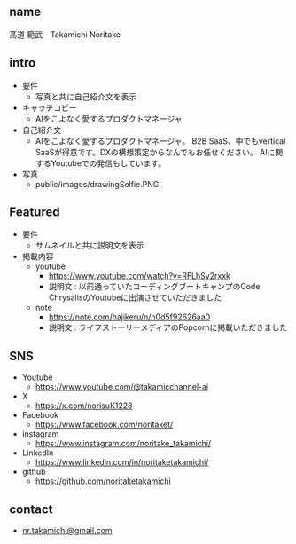 ## name
髙道 範武 - Takamichi Noritake

## intro
- 要件
	- 写真と共に自己紹介文を表示
- キャッチコピー
    - AIをこよなく愛するプロダクトマネージャ
- 自己紹介文
	- AIをこよなく愛するプロダクトマネージャ。
	  B2B SaaS、中でもvertical SaaSが得意です。DXの構想策定からなんでもお任せください。
	  AIに関するYoutubeでの発信もしています。
- 写真
    - public/images/drawingSelfie.PNG

## Featured
- 要件
	- サムネイルと共に説明文を表示
- 掲載内容
	- youtube
		- https://www.youtube.com/watch?v=RFLhSy2rxxk
		- 説明文 : 以前通っていたコーディングブートキャンプのCode ChrysalisのYoutubeに出演させていただきました
	- note
		- https://note.com/hajikeru/n/n0d5f92626aa0
		- 説明文 : ライフストーリーメディアのPopcornに掲載いただきました

## SNS
- Youtube
	- https://www.youtube.com/@takamicchannel-ai
- X
	- https://x.com/norisuK1228
- Facebook
	- https://www.facebook.com/noritaket/
- instagram
	- https://www.instagram.com/noritake_takamichi/
- LinkedIn
    - https://www.linkedin.com/in/noritaketakamichi/
- github
    - https://github.com/noritaketakamichi

## contact
- nr.takamichi@gmail.com
